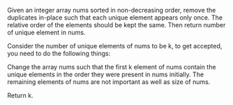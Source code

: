 Given an integer array nums sorted in non-decreasing order, remove the duplicates in-place such that each unique element appears only once. The relative order of the elements should be kept the same. Then return number of unique element in nums. 

Consider the number of unique elements of nums to be k, to get accepted, you need to do the following things: 

Change the array nums such that the first k element of nums contain the unique elements in the order they were present in nums initially. The remaining elements of nums are not important as well as size of nums.

Return k.

